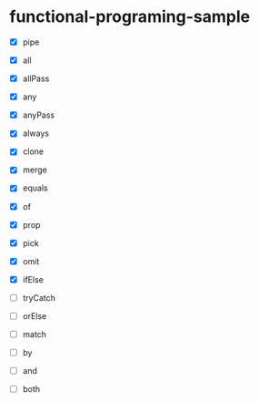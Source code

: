 # functional-programing-sample

- [x] pipe
- [x] all
- [x] allPass
- [x] any
- [x] anyPass
- [x] always
- [x] clone
- [x] merge
- [x] equals
- [x] of

- [x] prop
- [x] pick
- [x] omit
- [x] ifElse
- [ ] tryCatch
- [ ] orElse

- [ ] match

- [ ] by
- [ ] and
- [ ] both